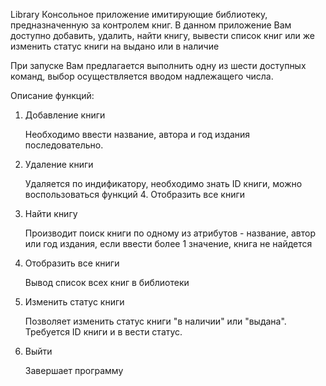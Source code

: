 Library
Консольное приложение имитирующие библиотеку, предназначенную за контролем книг.
В данном приложение Вам доступно добавить, удалить, найти книгу, вывести список книг или же изменить статус книги на выдано или в наличие

При запуске Вам предлагается выполнить одну из шести доступных команд, выбор осуществляется вводом надлежащего числа.

Описание функций:

1. Добавление книги

   Необходимо ввести название, автора и год издания последовательно.

2. Удаление книги

   Удаляется по индификатору, необходимо знать ID книги, можно воспользоваться функций 4. Отобразить все книги

3. Найти книгу

   Производит поиск книги по одному из атрибутов - название, автор или год издания, если ввести более 1 значение, книга не найдется

4. Отобразить все книги

   Вывод список всех книг в библиотеки

5. Изменить статус книги

   Позволяет изменить статус книги "в наличии" или "выдана". Требуется ID книги и в вести статус.

6. Выйти

   Завершает программу
